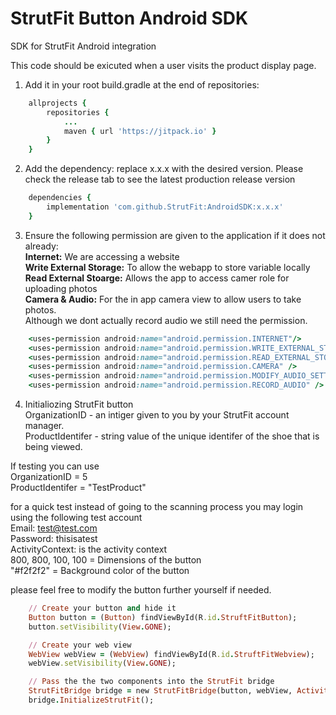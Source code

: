 # StrutFit Button Android SDK
SDK for StrutFit Android integration

This code should be exicuted when a user visits the product display page.


1. Add it in your root build.gradle at the end of repositories:
```ruby
	allprojects {
		repositories {
			...
			maven { url 'https://jitpack.io' }
		}
	}
```
  
2. Add the dependency: replace x.x.x with the desired version. Please check the release tab to see the latest production release version
```ruby
	dependencies {
		implementation 'com.github.StrutFit:AndroidSDK:x.x.x'
	}
```

3. Ensure the following permission are given to the application if it does not already:  
	**Internet:** We are accessing a website  
	**Write External Storage:** To allow the webapp to store variable locally  
	**Read External Stoarge:** Allows the app to access camer role for uploading photos  
	**Camera & Audio:** For the in app camera view to allow users to take photos.  
			Although we dont actually record audio we still need the permission.
```ruby
	<uses-permission android:name="android.permission.INTERNET"/>
	<uses-permission android:name="android.permission.WRITE_EXTERNAL_STORAGE" />
	<uses-permission android:name="android.permission.READ_EXTERNAL_STORAGE" />
	<uses-permission android:name="android.permission.CAMERA" />
	<uses-permission android:name="android.permission.MODIFY_AUDIO_SETTINGS" />
	<uses-permission android:name="android.permission.RECORD_AUDIO" />
```

4. Initialiozing StrutFit button  
OrganizationID - an intiger given to you by your StrutFit account manager.  
ProductIdentifer  - string value of the unique identifer of the shoe that is being viewed.  

If testing you can use  
OrganizationID = 5  
ProductIdentifer = "TestProduct"  

for a quick test instead of going to the scanning process you may login using the following test account  
Email: test@test.com  
Password: thisisatest  
ActivityContext: is the activity context  
800, 800, 100, 100 = Dimensions of the button  
"#f2f2f2" = Background color of the button  

please feel free to modify the button further yourself if needed.  

```ruby
	// Create your button and hide it
	Button button = (Button) findViewById(R.id.StruftFitButton);
	button.setVisibility(View.GONE);

	// Create your web view
	WebView webView = (WebView) findViewById(R.id.StruftFitWebview);
	webView.setVisibility(View.GONE);

	// Pass the the two components into the StrutFit bridge
	StrutFitBridge bridge = new StrutFitBridge(button, webView, ActivityContext, 800, 800, 100, 100, "#f2f2f2", OrganizationID, ProductIdentifier);
	bridge.InitializeStrutFit();
```
